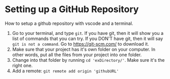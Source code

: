 # Setting up a GitHub Repository
How to setup a github repository with vscode and a terminal.

1. Go to your terminal, and type `git`.
  If you have git, then it will show you a list of commands that you can try.
  If you DON'T have git, then it will say `git is not a command`. 
    Go to https://git-scm.com/ to download it.
2. Make sure that your project has it's own folder on your computer. In other words, put all the files from your project into one folder.
3. Change into that folder by running `cd 'exDirectory/'`. Make sure it's the right one.
4. Add a remote: `git remote add origin 'githubURL'`
